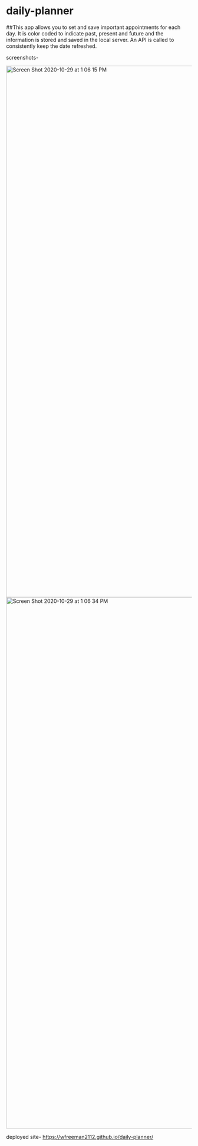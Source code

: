# daily-planner

##This app allows you to set and save important appointments for each day. It is color coded to indicate past, present and future and the information is stored and saved in the local server. An API is called to consistently keep the date refreshed. 

screenshots- 

<img width="1440" alt="Screen Shot 2020-10-29 at 1 06 15 PM" src="https://user-images.githubusercontent.com/67984998/97629226-ca82fd80-19fb-11eb-8e82-43367d9ddb01.png">
<img width="1440" alt="Screen Shot 2020-10-29 at 1 06 34 PM" src="https://user-images.githubusercontent.com/67984998/97629258-d8388300-19fb-11eb-9278-44ea61283f08.png">

deployed site- https://wfreeman2112.github.io/daily-planner/